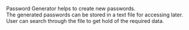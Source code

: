 Password Generator helps to create new passwords.  
The generated passwords can be stored in a text file for accessing later.  
User can search through the file to get hold of the required data.
